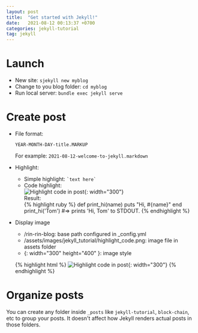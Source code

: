 ```yaml
---
layout: post
title:  "Get started with Jekyll!"
date:   2021-08-12 00:13:37 +0700
categories: jekyll-tutorial
tag: jekyll
---
```

# Launch

- New site: `sjekyll new myblog`
- Change to you blog folder: `cd myblog`
- Run local server: `bundle exec jekyll serve`

# Create post
- File format:

  `YEAR-MONTH-DAY-title.MARKUP` 

  For example: `2021-08-12-welcome-to-jekyll.markdown`  

- Highlight:
  - Simple highlight: `` `text here` ``
  - Code highlight:  
![Highlight code in post](/rin-rin-blog/assets/images/jekyll_tutorial/highlight_code.png){: width="300"}  
  Result:  
    {% highlight ruby %}
    def print_hi(name)
      puts "Hi, #{name}"
    end
    print_hi('Tom')
    #=> prints 'Hi, Tom' to STDOUT.
    {% endhighlight %}

- Display image  
    - /rin-rin-blog: base path configured in _config.yml  
    - /assets/images/jekyll_tutorial/highlight_code.png: image file in assets folder  
    - \{: width="300" height="400" \}: image style  

  {% highlight html %}
    ![Highlight code in post](/rin-rin-blog/assets/images/jekyll_tutorial/highlight_code.png){: width="300"}
  {% endhighlight %}  


# Organize posts
You can create any folder inside `_posts` like `jekyll-tutorial`, `block-chain`, etc to group your posts. It doesn't affect how Jekyll renders actual posts in those folders.

